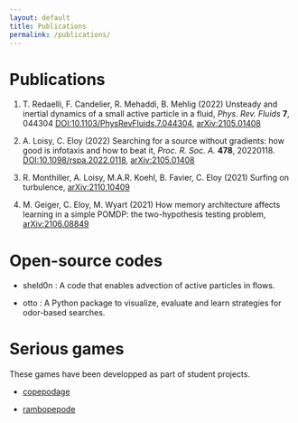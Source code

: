 ```yaml
---
layout: default
title: Publications
permalink: /publications/
---
```


# Publications

1. T. Redaelli, F. Candelier, R. Mehaddi, B. Mehlig (2022) Unsteady and inertial dynamics of a small active particle in a fluid, *Phys. Rev. Fluids* **7**, 044304
<a href="https://doi.org/10.1103/PhysRevFluids.7.044304">DOI:10.1103/PhysRevFluids.7.044304</a>,
<a href="https://arxiv.org/abs/2105.01408">arXiv:2105.01408</a>

2. A. Loisy, C. Eloy (2022) Searching for a source without gradients: how good is infotaxis and how to beat it, *Proc. R. Soc. A.* **478**, 20220118.
<a href="https://doi.org/10.1098/rspa.2022.0118">DOI:10.1098/rspa.2022.0118</a>,
<a href="https://arxiv.org/abs/2112.10861">arXiv:2105.01408</a>

3. R. Monthiller, A. Loisy, M.A.R. Koehl, B. Favier, C. Eloy (2021) Surfing on turbulence, <a href="https://arxiv.org/abs/2110.10409">arXiv:2110.10409</a>

4. M. Geiger, C. Eloy, M. Wyart (2021) How memory architecture affects learning in a simple POMDP: the two-hypothesis testing problem, <a href="https://arxiv.org/abs/2106.08849">arXiv:2106.08849</a>


# Open-source codes

* sheld0n <a href="http://github.com/c0pep0d/sheld0n" title="Github: sheld0n"><span class="icon-github-circled"></span></a>: A code that enables advection of active particles in flows.

* otto <a href="http://github.com/c0pep0d/otto" title="Github: otto"><span class="icon-github-circled"></span></a>: A Python package to visualize, evaluate and learn strategies for odor-based searches.

# Serious games

These games have been developped as part of student projects.

* <a href="https://milhouzer.itch.io/copepodage" title="itch: copepodage">copepodage</a>

* <a href="https://copepode.itch.io/rambopepode" title="itch: rambopepode">rambopepode</a>

